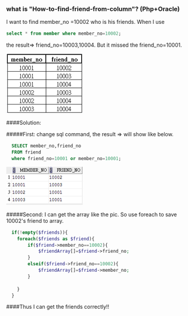 
### what is "How-to-find-friend-from-column"? (Php+Oracle)

I want to find member_no =10002 who is his friends. When I use 

```sql
select * from member where member_no=10002; 
```
the result=> friend_no=10003,10004. But it missed the friend_no=10001. 
<br>

 
![image](https://raw.githubusercontent.com/chliwei199/How-to-find-friend-from-column/master/tablePic.png)



####Solution:

#####First: change sql command, the result => will show like below.

```sql
  SELECT member_no,friend_no
  FROM friend 
  where friend_no=10001 or member_no=10001;
```

![image](https://raw.githubusercontent.com/chliwei199/How-to-find-friend-from-column/master/tablePic2.png)

#####Second: I can get the array like the pic. So use foreach to save 10002's friend to array.

```php
  if(!empty($friends)){
    foreach($friends as $friend){
        if($friend->member_no==10002){
            $friendArray[]=$friend->friend_no;
        }
        elseif($friend->friend_no==10002){
            $friendArray[]=$friend->member_no;
        }
        
    }
  }
```

####Thus I can get the friends correctly!! 


